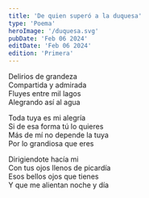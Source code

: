 ```yaml
---
title: 'De quien superó a la duquesa'
type: 'Poema'
heroImage: '/duquesa.svg'
pubDate: 'Feb 06 2024'
editDate: 'Feb 06 2024'
edition: 'Primera'
---
```


Delirios de grandeza<br>
Compartida y admirada<br>
Fluyes entre mil lagos<br>
Alegrando así al agua<br>

Toda tuya es mi alegría<br>
Si de esa forma tú lo quieres<br>
Más de mí no depende la tuya<br>
Por lo grandiosa que eres<br>

Dirigiendote hacía mi<br>
Con tus ojos llenos de picardía<br>
Esos bellos ojos que tienes<br>
Y que me alientan noche y día<br>
